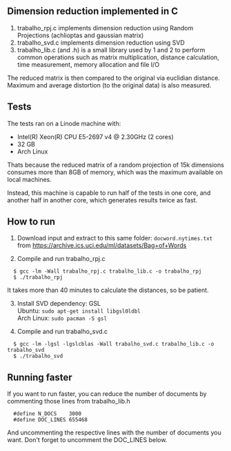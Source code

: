## Dimension reduction implemented in C

1. trabalho_rpj.c implements dimension reduction using Random Projections (achlioptas and gaussian matrix)
2. trabalho_svd.c implements dimension reduction using SVD
3. trabalho_lib.c (and .h) is a small library used by 1 and 2 to perform common operations such as matrix multiplication, distance calculation, time measurement, memory allocation and file I/O

The reduced matrix is then compared to the original via euclidian distance.
Maximum and average distortion (to the original data) is also measured.

## Tests

The tests ran on a Linode machine with:
- Intel(R) Xeon(R) CPU E5-2697 v4 @ 2.30GHz (2 cores)
- 32 GB
- Arch Linux

Thats because the reduced matrix of a random projection of 15k dimensions consumes more than 8GB of memory, which was the maximum available on local machines.

Instead, this machine is capable to run half of the tests in one core, and another half in another core, which generates results twice as fast.

## How to run

1. Download input and extract to this same folder: `docword.nytimes.txt` from https://archive.ics.uci.edu/ml/datasets/Bag+of+Words

2. Compile and run trabalho_rpj.c
```
  $ gcc -lm -Wall trabalho_rpj.c trabalho_lib.c -o trabalho_rpj
  $ ./trabalho_rpj
```
It takes more than 40 minutes to calculate the distances, so be patient.

3. Install SVD dependency: GSL  
Ubuntu: `sudo apt-get install libgsl0ldbl`  
Arch Linux: `sudo pacman -S gsl`

4. Compile and run trabalho_svd.c
```
  $ gcc -lm -lgsl -lgslcblas -Wall trabalho_svd.c trabalho_lib.c -o trabalho_svd
  $ ./trabalho_svd
```

## Running faster

If you want to run faster, you can reduce the number of documents by commenting those lines from trabalho_lib.h
```
  #define N_DOCS    3000
  #define DOC_LINES 655468
```
And uncommenting the respective lines with the number of documents you want. Don't forget to uncomment the DOC_LINES below.
